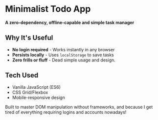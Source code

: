 # Minimalist Todo App  
**A zero-dependency, offline-capable and simple task manager**  
 

## Why It's Useful  
- **No login required** - Works instantly in any browser  
- **Persists locally** - Uses `localStorage` to save tasks 
- **Zero frills or fluff** - Dead simple usage and design.    

## Tech Used  
- Vanilla JavaScript (ES6)  
- CSS Grid/Flexbox  
- Mobile-responsive design  

Built to master DOM manipulation without frameworks, and because I get tired of everything requiring logins and accounts nowadays! 